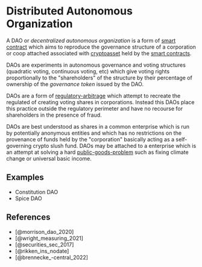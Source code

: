 # Distributed Autonomous Organization
A DAO or *decentralized autonomous organization* is a form of [smart contract](smart-contracts.md) which aims to reproduce the governance structure of a corporation or coop attached associated with [cryptoasset](cryptoasset.md) held by the [smart contracts](smart-contracts.md).

DAOs are experiments in autonomous governance and voting structures (quadratic voting, continuous voting, etc) which give voting rights proportionally to the "shareholders" of the structure by their percentage of ownership of the *governance token* issued by the DAO.

DAOs are a form of [regulatory-arbitrage](regulatory-arbitrage.md) which attempt to recreate the regulated of creating voting shares in corporations. Instead this DAOs place this practice outside the regulatory perimeter and have no recourse for shareholders in the presence of fraud. 

DAOs are best understood as shares in a common enterprise which is run by potentially anonymous entities and which has no restrictions on the provenance of funds held by the "corporation" basically acting as a self-governing crypto slush fund. DAOs may be attached to a enterprise which is an attempt at solving a hard [public-goods-problem](public-goods-problem.md) such as fixing climate change or universal basic income.

## Examples

* Constitution DAO
* Spice DAO

## References

* [@morrison_dao_2020]
* [@wright_measuring_2021]
* [@securities_sec_2017]
* [@rikken_ins_nodate]
* [@brennecke_-central_2022]